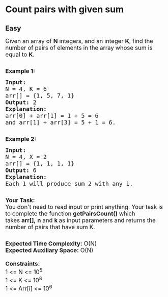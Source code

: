 # Count pairs with given sum
## Easy 
<div class="problem-statement" style="user-select: auto;">
                <p style="user-select: auto;"></p><p style="user-select: auto;"><span style="font-size: 18px; user-select: auto;">Given an array&nbsp;of <strong style="user-select: auto;">N</strong> integers, and an integer&nbsp;<strong style="user-select: auto;">K</strong>, find the number of pairs of elements&nbsp;in the array whose sum is equal to <strong style="user-select: auto;">K</strong>.</span></p>

<p style="user-select: auto;"><br style="user-select: auto;">
<span style="font-size: 18px; user-select: auto;"><strong style="user-select: auto;">Example 1:</strong></span></p>

<pre style="user-select: auto;"><span style="font-size: 18px; user-select: auto;"><strong style="user-select: auto;">Input:
</strong>N = 4, K = 6
arr[] = {1,&nbsp;5,&nbsp;7, 1}
<strong style="user-select: auto;">Output:</strong> 2
<strong style="user-select: auto;">Explanation:</strong> 
arr[0] + arr[1] = 1 + 5 = 6 
and arr[1] + arr[3] = 5 + 1 = 6.
</span></pre>

<p style="user-select: auto;"><br style="user-select: auto;">
<span style="font-size: 18px; user-select: auto;"><strong style="user-select: auto;">Example 2:</strong></span></p>

<pre style="user-select: auto;"><span style="font-size: 18px; user-select: auto;"><strong style="user-select: auto;">Input:
</strong>N = 4, X = 2
arr[] = {1, 1, 1, 1}
<strong style="user-select: auto;">Output:</strong> 6
<strong style="user-select: auto;">Explanation:</strong>&nbsp;
Each 1 will produce sum 2 with any 1.</span></pre>

<p style="user-select: auto;"><br style="user-select: auto;">
<span style="font-size: 18px; user-select: auto;"><strong style="user-select: auto;">Your Task:</strong><br style="user-select: auto;">
You don't need to read input or print anything. Your task is to complete the function&nbsp;<strong style="user-select: auto;">getPairsCount()</strong>&nbsp;which takes&nbsp;<strong style="user-select: auto;">arr[],</strong>&nbsp;<strong style="user-select: auto;">n</strong>&nbsp;and&nbsp;<strong style="user-select: auto;">k&nbsp;</strong>as input parameters and returns the number of pairs that have sum K.</span></p>

<p style="user-select: auto;"><br style="user-select: auto;">
<span style="font-size: 18px; user-select: auto;"><strong style="user-select: auto;">Expected Time Complexity:</strong>&nbsp;O(N)<br style="user-select: auto;">
<strong style="user-select: auto;">Expected Auxiliary Space:</strong>&nbsp;O(N)<br style="user-select: auto;">
<br style="user-select: auto;">
<strong style="user-select: auto;">Constraints:</strong><br style="user-select: auto;">
1 &lt;= N &lt;= 10<sup style="user-select: auto;">5</sup><br style="user-select: auto;">
1 &lt;= K &lt;= 10<sup style="user-select: auto;">8</sup><br style="user-select: auto;">
1 &lt;= Arr[i] &lt;= 10<sup style="user-select: auto;">6</sup></span></p>

<p style="user-select: auto;">&nbsp;</p>
 <p style="user-select: auto;"></p>
            </div>